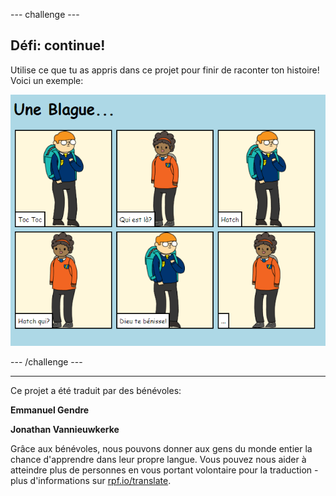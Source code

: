 --- challenge ---

## Défi: continue!

Utilise ce que tu as appris dans ce projet pour finir de raconter ton histoire! Voici un exemple:

![capture d’écran](images/story-final.png)

--- /challenge ---


***

Ce projet a été traduit par des bénévoles:

**Emmanuel Gendre**

**Jonathan Vannieuwkerke**

Grâce aux bénévoles, nous pouvons donner aux gens du monde entier la chance d'apprendre dans leur propre langue. Vous pouvez nous aider à atteindre plus de personnes en vous portant volontaire pour la traduction - plus d'informations sur [rpf.io/translate](https://rpf.io/translate).
